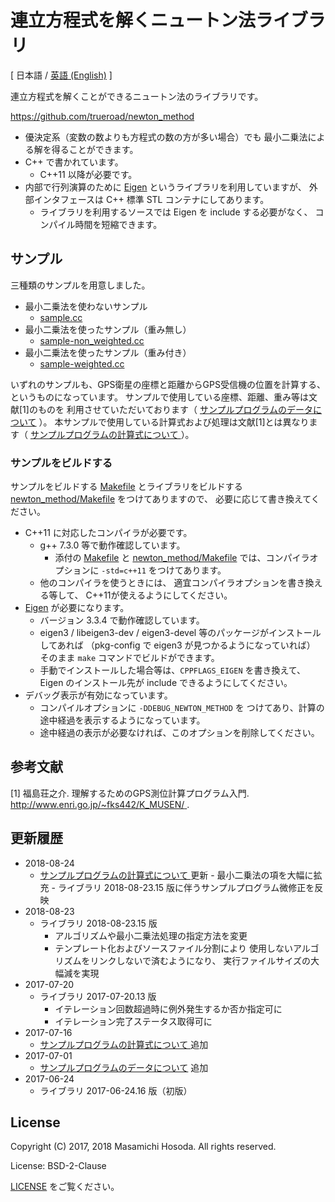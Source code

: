 <!-- -*- coding: utf-8 -*- -->
# 連立方程式を解くニュートン法ライブラリ

[ 日本語 / [英語 (English)](./README.md) ]

連立方程式を解くことができるニュートン法のライブラリです。

[
https://github.com/trueroad/newton_method
](https://github.com/trueroad/newton_method)

* 優決定系（変数の数よりも方程式の数の方が多い場合）でも
最小二乗法による解を得ることができます。
* C++ で書かれています。
    + C++11 以降が必要です。
* 内部で行列演算のために
[Eigen](https://eigen.tuxfamily.org/)
というライブラリを利用していますが、
外部インタフェースは C++ 標準 STL コンテナにしてあります。
    + ライブラリを利用するソースでは Eigen を include する必要がなく、
    コンパイル時間を短縮できます。

## サンプル

三種類のサンプルを用意しました。

* 最小二乗法を使わないサンプル
    + [sample.cc](./sample.cc)
* 最小二乗法を使ったサンプル（重み無し）
    + [sample-non_weighted.cc](./sample-non_weighted.cc)
* 最小二乗法を使ったサンプル（重み付き）
    + [sample-weighted.cc](./sample-weighted.cc)

いずれのサンプルも、GPS衛星の座標と距離からGPS受信機の位置を計算する、
というものになっています。
サンプルで使用している座標、距離、重み等は文献[1]のものを
利用させていただいております（
[サンプルプログラムのデータについて](./doc/sample-data.ja.md)
）。
本サンプルで使用している計算式および処理は文献[1]とは異なります（
[
サンプルプログラムの計算式について
](https://trueroad.github.io/newton_method/doc/sample-formula.ja.html)
）。

### サンプルをビルドする

サンプルをビルドする
[Makefile](./Makefile) とライブラリをビルドする
[newton_method/Makefile](./newton_method/Makefile)
をつけてありますので、
必要に応じて書き換えてください。

* C++11 に対応したコンパイラが必要です。
    + g++ 7.3.0 等で動作確認しています。
        - 添付の
        [Makefile](./Makefile) と
        [newton_method/Makefile](./newton_method/Makefile)
        では、コンパイラオプションに
        `-std=c++11` をつけてあります。
    + 他のコンパイラを使うときには、
    適宜コンパイラオプションを書き換える等して、
    C++11が使えるようにしてください。
* [Eigen](https://eigen.tuxfamily.org/)
が必要になります。
    + バージョン 3.3.4 で動作確認しています。
    + eigen3 / libeigen3-dev / eigen3-devel
    等のパッケージがインストールしてあれば
    （pkg-config で eigen3 が見つかるようになっていれば）
    そのまま `make` コマンドでビルドができます。
    + 手動でインストールした場合等は、`CPPFLAGS_EIGEN` を書き換えて、
    Eigen のインストール先が include できるようにしてください。
* デバッグ表示が有効になっています。
    + コンパイルオプションに `-DDEBUG_NEWTON_METHOD` を
    つけてあり、計算の途中経過を表示するようになっています。
    + 途中経過の表示が必要なければ、このオプションを削除してください。

## 参考文献

[1]
福島荘之介.
理解するためのGPS測位計算プログラム入門.
[
http://www.enri.go.jp/~fks442/K_MUSEN/
](http://www.enri.go.jp/~fks442/K_MUSEN/).

## 更新履歴

* 2018-08-24
    + [
サンプルプログラムの計算式について
](https://trueroad.github.io/newton_method/doc/sample-formula.ja.html) 更新
          - 最小二乗法の項を大幅に拡充
          - ライブラリ 2018-08-23.15 版に伴うサンプルプログラム微修正を反映
* 2018-08-23
    + ライブラリ 2018-08-23.15 版
        - アルゴリズムや最小二乗法処理の指定方法を変更
        - テンプレート化およびソースファイル分割により
          使用しないアルゴリズムをリンクしないで済むようになり、
          実行ファイルサイズの大幅減を実現
* 2017-07-20
    + ライブラリ 2017-07-20.13 版
        - イテレーション回数超過時に例外発生するか否か指定可に
        - イテレーション完了ステータス取得可に
* 2017-07-16
    + [
サンプルプログラムの計算式について
](https://trueroad.github.io/newton_method/doc/sample-formula.ja.html) 追加
* 2017-07-01
    + [サンプルプログラムのデータについて](./doc/sample-data.ja.md) 追加
* 2017-06-24
    + ライブラリ 2017-06-24.16 版（初版）

## License

Copyright (C) 2017, 2018 Masamichi Hosoda. All rights reserved.

License: BSD-2-Clause

[LICENSE](./LICENSE) をご覧ください。
